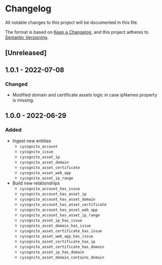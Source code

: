 # Changelog

All notable changes to this project will be documented in this file.

The format is based on [Keep a Changelog](https://keepachangelog.com/en/1.0.0/),
and this project adheres to
[Semantic Versioning](https://semver.org/spec/v2.0.0.html).

## [Unreleased]

## 1.0.1 - 2022-07-08

### Changed

- Modified domain and certificate assets logic in case ipNames property is
  missing.

## 1.0.0 - 2022-06-29

### Added

- Ingest new entities
  - `cycognito_account`
  - `cycognito_issue`
  - `cycognito_asset_ip`
  - `cycognito_asset_domain`
  - `cycognito_asset_certificate`
  - `cycognito_asset_web_app`
  - `cycognito_asset_ip_range`
- Build new relationships
  - `cycognito_account_has_issue`
  - `cycognito_account_has_asset_ip`
  - `cycognito_account_has_asset_domain`
  - `cycognito_account_has_asset_certificate`
  - `cycognito_account_has_asset_web_app`
  - `cycognito_account_has_asset_ip_range`
  - `cycognito_asset_ip_has_issue`
  - `cycognito_asset_domain_has_issue`
  - `cycognito_asset_certificate_has_issue`
  - `cycognito_asset_web_app_has_issue`
  - `cycognito_asset_certificate_has_ip`
  - `cycognito_asset_certificate_has_domain`
  - `cycognito_asset_ip_has_domain`
  - `cycognito_asset_domain_contains_domain`
